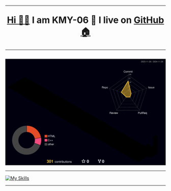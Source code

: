 

<h1 align="center">
 
---
 
 <a href="https://linux.do" title="Linux Do">Hi 👋🏻</a>  I am KMY-06 🌱 I live on <a href="https://github.com" title="GitHub">GitHub 🏠</a>

<!--
**KongMoyu/KongMoyu** is a ✨ _special_ ✨ repository because its `README.md` (this file) appears on your GitHub profile.

Here are some ideas to get you started:

- 🔭 I’m currently working on ...
- 🌱 I’m currently learning ...
- 👯 I’m looking to collaborate on ...
- 🤔 I’m looking for help with ...
- 💬 Ask me about ...
- 📫 How to reach me: ...
- 😄 Pronouns: ...
- ⚡ Fun fact: ...

🖥️💵⚒️🏡
⚙️🔨🔭
💡💻🏠
-->
---

</h1>


![](./profile-3d-contrib/profile-night-rainbow.svg)



-------
<!--
<h1 align="center">
 
 <a href="https://linux.do">⚒️ My Tech Tools</a>

</h1>

&theme=light

-->

[![My Skills](https://skillicons.dev/icons?i=md,obsidian,latex,vue,nodejs,aws,php,mysql,react,vscode,githubactions,github,git,swift,html,css,js,ts,c,cpp,fastapi,arduino,ros,raspberrypi,unity,python,pycharm,matlab,pytorch,opencv)](https://skillicons.dev)

------

